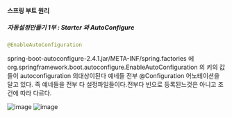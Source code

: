 #### 스프링 부트 원리
##### 자동설정만들기 1부 : Starter 와 AutoConfigure 

```java
@EnableAutoConfiguration
```
spring-boot-autoconfigure-2.4.1.jar/META-INF/spring.factories 에
org.springframework.boot.autoconfigure.EnableAutoConfiguration
의 키의 값들이 autoconfiguration 의대상이된다 예네들 전부 @Configuration 어노테이션을 달고 있다.
즉 예네들을 전부 다 설정파일들이다.전부다 빈으로 등록된느것은 아니고 조건에 따라 다르다.

![image](https://user-images.githubusercontent.com/40969203/108599461-9e3d2380-73d4-11eb-8860-53cd29496b59.png)
![image](https://user-images.githubusercontent.com/40969203/108599468-a2694100-73d4-11eb-9526-fa5eb6955af4.png)
